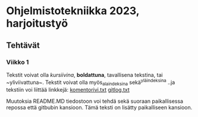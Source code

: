 # Ohjelmistotekniikka 2023, harjoitustyö
## Tehtävät
### Viikko 1
Tekstit voivat olla *kursiivina*, **boldattuna**, tavallisena tekstina, tai ~yliviivattuna~. 
Tekstit voivat olla myös<sub>alaindeksina</sub> sekä<sup>yläindeksina</sup>
..ja tekstiin voi liittää linkkejä: 
[komentorivi.txt](https://github.com/platipus82/ot-harjoitustyo/blob/main/laskarit/viikko1/komentorivi.txt)
[gitlog.txt](https://github.com/platipus82/ot-harjoitustyo/blob/main/laskarit/viikko1/gitlog.txt)

Muutoksia README.MD tiedostoon voi tehdä sekä suoraan paikallisessa repossa että gitbubin kansioon. Tämä teksti on lisätty paikalliseen kansioon. 
